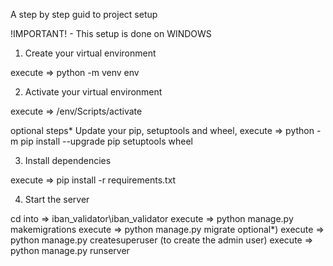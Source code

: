 A step by step guid to project setup

!IMPORTANT! - This setup is done on WINDOWS

1. Create your virtual environment

execute => python -m venv env

2. Activate your virtual environment

execute => /env/Scripts/activate

optional steps\*
Update your pip, setuptools and wheel, execute => python -m pip install --upgrade pip setuptools wheel

3. Install dependencies

execute => pip install -r requirements.txt

4. Start the server

cd into => iban_validator\iban_validator
execute => python manage.py makemigrations
execute => python manage.py migrate
optional\*) execute => python manage.py createsuperuser (to create the admin user)
execute => python manage.py runserver
